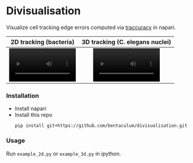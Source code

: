 # Divisualisation

Visualize cell tracking edge errors computed via [traccuracy](https://github.com/live-image-tracking-tools/traccuracy/) in napari.

2D tracking (bacteria) | 3D tracking (C. elegans nuclei)
:-: | :-:
<video src='https://github.com/user-attachments/assets/38d047b1-bc7b-4315-a192-97886a1bf906' width=180></video>| <video src='https://github.com/user-attachments/assets/3724faf2-9d24-428a-8b4f-84ee68646424' width=180/></video>

### Installation

- Install napari
- Install this repo
    ```
    pip install git+https://github.com/bentaculum/divisualisation.git
    ```

### Usage

Run `example_2d.py` or `example_3d.py` in ipython.
